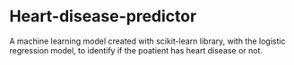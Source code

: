 # Heart-disease-predictor
A machine learning model created with scikit-learn library, with the logistic regression model, to identify if the poatient has heart disease or not.
